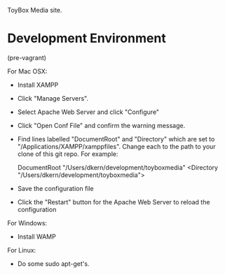 ToyBox Media site.
 
Development Environment
=======================

(pre-vagrant)

For Mac OSX:

* Install XAMPP
* Click "Manage Servers".
* Select Apache Web Server and click "Configure"
* Click "Open Conf File" and confirm the warning message.
* Find lines labelled "DocumentRoot" and "Directory" which are set to "/Applications/XAMPP/xamppfiles".  Change each to
  the path to your clone of this git repo. For example:

	DocumentRoot "/Users/dkern/development/toyboxmedia"
	<Directory "/Users/dkern/development/toyboxmedia">

* Save the configuration file
* Click the "Restart" button for the Apache Web Server to reload the configuration

For Windows:

* Install WAMP

For Linux:

* Do some sudo apt-get's.
